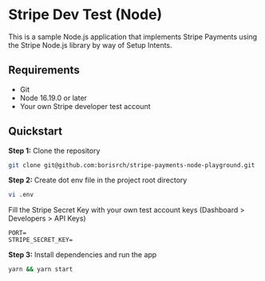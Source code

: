 # Stripe Dev Test (Node)

This is a sample Node.js application that implements Stripe Payments using the Stripe Node.js library by way of Setup Intents.

## Requirements

- Git
- Node 16.19.0 or later
- Your own Stripe developer test account

## Quickstart

**Step 1:** Clone the repository
```sh
git clone git@github.com:borisrch/stripe-payments-node-playground.git
```

**Step 2:** Create dot env file in the project root directory
```sh
vi .env
```

Fill the Stripe Secret Key with your own test account keys (Dashboard > Developers > API Keys)
```dotenv
PORT=
STRIPE_SECRET_KEY=
```

**Step 3:** Install dependencies and run the app
```sh
yarn && yarn start
```
